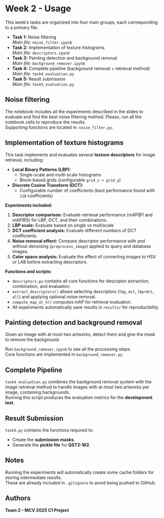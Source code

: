 # Week 2 - Usage

This week’s tasks are organized into four main groups, each corresponding to a primary file:

- **Task 1:** Noise filtering  
  _Main file:_ `noise_filter.ipynb`
- **Task 2:** Implementation of texture histograms  
  _Main file:_ `descriptors.ipynb`  
- **Task 3:** Painting detection and background removal  
  _Main file:_ `background_remover.ipynb`  
- **Task 4:** Complete pipeline (background removal + retrieval method)  
  _Main file:_ `task4_evaluation.py`
- **Task 5:** Result submission  
  _Main file:_ `task5_evaluation.py`

## Noise filtering

The notebook includes all the experiments described in the slides to evaluate and find the best noise filtering method. Please, run all the notebook cells to reproduce the results.  
Supporting functions are located in: `noise_filter.py`.

## Implementation of texture histograms

This task implements and evaluates several **texture descriptors** for image retrieval, including:

- **Local Binary Patterns (LBP):**  
  - Single-scale and multi-scale histograms  
  - Block-based grids (configurable `grid_x × grid_y`)  
- **Discrete Cosine Transform (DCT):**  
  - Configurable number of coefficients (best performance found with `128` coefficients)  
 

**Experiments included:**

1. **Descriptor comparison:** Evaluate retrieval performance (mAP@1 and mAP@5) for LBP, DCT, and their combinations.  
2. **LBP scale:** Evaluate based on single vs multiscale  
3. **DCT coefficient analysis:** Evaluate different numbers of DCT coefficients.  
4. **Noise removal effect:** Compare descriptor performance with and without denoising (`preprocess_image`) applied to query and database images.  
5. **Color space analysis:** Evaluate the effect of converting images to HSV or LAB before extracting descriptors.  

**Functions and scripts:**  
- `descriptors.py` contains all core functions for descriptor extraction, combination, and evaluation.  
- `extract_descriptors()` allows selecting descriptors (`lbp`, `dct`, `lbp+dct`, `all`) and applying optional noise removal.  
- `compute_map_at_k()` computes mAP for retrieval evaluation.  
- All experiments automatically save results in `results/` for reproducibility.  

## Painting detection and background removal

Given an image with at most two artworks, detect them and give the mask to remove the background.

Run `background_remover.ipynb` to see all the processing steps.  
Core functions are implemented in `background_remover.py`.

## Complete Pipeline

`task4_evaluation.py` combines the background removal system with the image retrieval method to handle images with at most two artworks per image, containing backgrounds.  
Running this script produces the evaluation metrics for the **development test**.

## Result Submission

`task5.py` contains the functions required to:
- Create the **submission masks**.  
- Generate the **pickle file** for **QST2-W2**.

## Notes

Running the experiments will automatically create some cache folders for storing intermediate results.  
These are already included in `.gitignore` to avoid being pushed to GitHub.

## Authors

**Team 2 – MCV 2025 C1 Project**
